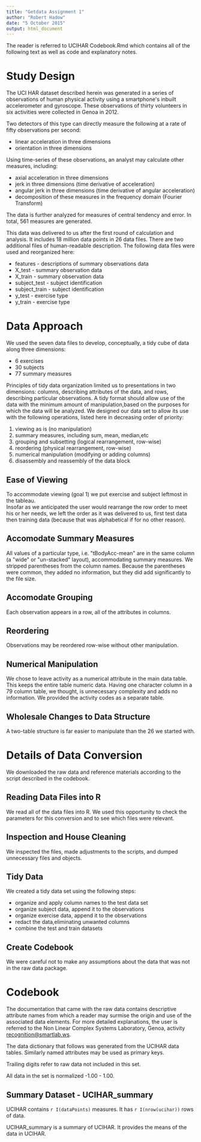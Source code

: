 ```yaml
---
title: "Getdata Assignment 1"
author: "Robert Hadow"
date: "5 October 2015"
output: html_document
---
```


The reader is referred to UCIHAR Codebook.Rmd which contains all of the following text as well as code and explanatory notes.

# Study Design
The UCI HAR dataset described herein was generated in a series of observations of human physical activity using a smartphone's inbuilt accelerometer and gyroscope.  These observations of thirty volunteers in six activities were collected in Genoa in 2012.

Two detectors of this type can directly measure the following at a rate of fifty observations per second:

- linear acceleration in three dimensions
- orientation in three dimensions

Using time-series of these observations, an analyst may calculate other measures, including:

- axial acceleration in three dimensions
- jerk in three dimensions (time derivative of acceleration)
- angular jerk in three dimensions (time derivative of angular acceleration)
- decomposition of these measures in the frequency domain (Fourier Transform)  

The data is further analyzed for measures of central tendency and error.  In total, 561 measures are generated. 

This data was delivered to us after the first round of calculation and analysis. It includes 18 million data points in 26 data files.  There are two additional files of human-readable description.  The following data files were used and reorganized here:

- features    -   descriptions of summary observations data
- X_test      -   summary observation data 
- X_train     -   summary observation data 
- subject_test  - subject identification
- subject_train - subject identification
- y_test      -   exercise type
- y_train     -   exercise type

# Data Approach

We used the seven data files to develop, conceptually, a tidy cube of data along three dimensions:

- 6 exercises
- 30 subjects
- 77 summary measures

Principles of tidy data organization limited us to presentations in two dimensions: columns, describing attributes of the data, and rows, describing particular observations. A tidy format should allow use of the data with the minimum amount of manipulation,based on the purposes for which the data will be analyzed. We designed our data set to allow its use with the following operations, listed here in decreasing order of priority:

1. viewing as is (no manipulation)
2. summary measures, including sum, mean, median,etc
3. grouping and subsetting (logical rearrangement, row-wise)
4. reordering (physical rearrangement, row-wise)
5. numerical manipulation (modifying or adding columns)
6. disassembly and reassembly of the data block

## Ease of Viewing
To accommodate viewing (goal 1) we put exercise and subject leftmost in the tableau.  
Insofar as we anticipated the user would rearrange the row order to meet his or her needs, we left the order as it was delivered to us, first test data then training data (because that was alphabetical if for no other reason).

## Accomodate Summary Measures
All values of a particular type, i.e. "tBodyAcc-mean" are in the same column (a "wide" or "un-stacked" layout), accommodating summary measures.  We stripped parentheses from the column names.  Because the parentheses were common, they added no information, but they did add significantly to the file size.

## Accomodate Grouping
Each observation appears in a row, all of the attributes in columns.

## Reordering
Observations may be reordered row-wise without other manipulation.

## Numerical Manipulation
We chose to leave activity as a numerical attribute in the main data table.  This keeps the entire table numeric data. Having one character column in a 79 column table, we thought, is unnecessary complexity and adds no information. We provided the activity codes as a separate table.

## Wholesale Changes to Data Structure
A two-table structure is far easier to manipulate than the 26 we started with.

# Details of Data Conversion

We downloaded the raw data and reference materials according to the script described in the codebook.


## Reading Data Files into R

We read all of the data files into R.  We used this opportunity to check the parameters for this conversion and to see which files were relevant.  


## Inspection and House Cleaning

We inspected the files, made adjustments to the scripts, and dumped unnecessary files and objects.  


## Tidy Data

We created a tidy data set using the following steps:

* organize and apply column names to the test data set
* organize subject data, append it to the observations
* organize exercise data, append it to the observations
* redact the data,eliminating unwanted columns
* combine the test and train datasets
  

## Create Codebook

We were careful not to make any assumptions about the data that was not in the raw data package.  

# Codebook

The documentation that came with the raw data contains descriptive attribute names from which a reader may surmise the origin and use of the associated data elements.  For more detailed explanations, the user is referred to the Non Linear Complex Systems Laboratory, Genoa, activity recognition@smartlab.ws.

The data dictionary that follows was generated from the UCIHAR data tables.  Similarly named attributes may be used as primary keys.

Trailing digits refer to raw data not included in this set.

All data in the set is normalized -1.00 - 1.00.


## Summary Dataset - UCIHAR_summary

UCIHAR contains `r I(dataPoints)` measures.  It has `r I(nrow(ucihar))` rows of data.

UCIHAR_summary is a summary of UCIHAR.  It provides the means of the data in UCIHAR. 


